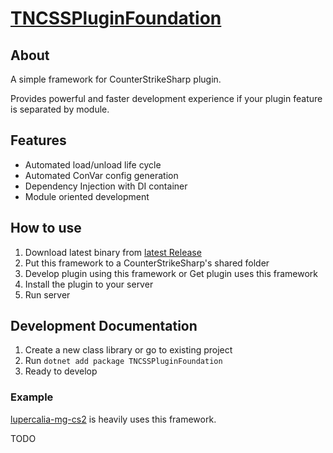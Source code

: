 ﻿# [TNCSSPluginFoundation](https://github.com/fltuna/TNCSSPluginFoundation)

## About

A simple framework for CounterStrikeSharp plugin. 

Provides powerful and faster development experience if your plugin feature is separated by module.


## Features

- Automated load/unload life cycle
- Automated ConVar config generation
- Dependency Injection with DI container
- Module oriented development

## How to use

1. Download latest binary from [latest Release](https://github.com/fltuna/TNCSSPluginFoundation/releases/latest)
2. Put this framework to a CounterStrikeSharp's shared folder
3. Develop plugin using this framework or Get plugin uses this framework
4. Install the plugin to your server
5. Run server

## Development Documentation

1. Create a new class library or go to existing project
2. Run `dotnet add package TNCSSPluginFoundation`
3. Ready to develop

### Example

[lupercalia-mg-cs2](https://github.com/fltuna/lupercalia-mg-cs2) is heavily uses this framework.

TODO
